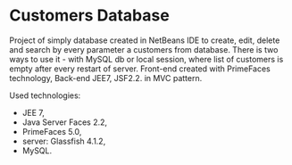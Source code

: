 # Customers Database
Project of simply database created in NetBeans IDE to create, edit, delete and search by every parameter a customers from database. There is two ways to use it - with MySQL db or local session, where list of customers is empty after every restart of server. Front-end created with PrimeFaces technology, Back-end JEE7, JSF2.2. in MVC pattern.

Used technologies:

- JEE 7,
- Java Server Faces 2.2,
- PrimeFaces 5.0,
- server: Glassfish 4.1.2,
- MySQL.
